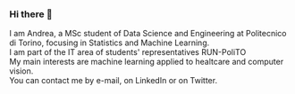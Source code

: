 ### Hi there 👋

<!--
**andrerubeis/andrerubeis** is a ✨ _special_ ✨ repository because its `README.md` (this file) appears on your GitHub profile.

Here are some ideas to get you started:

- 🔭 I’m currently working on ...
- 🌱 I’m currently learning ...
- 👯 I’m looking to collaborate on ...
- 🤔 I’m looking for help with ...
- 💬 Ask me about ...
- 📫 How to reach me: ...
- 😄 Pronouns: ...
- ⚡ Fun fact: ...
-->
I am Andrea, a MSc student of Data Science and Engineering at Politecnico di Torino, focusing in Statistics and Machine Learning. <br/>
I am part of the IT area of students' representatives RUN-PoliTO <br/>
My main interests are machine learning applied to healtcare and computer vision. <br/> 
You can contact me by e-mail, on LinkedIn or on Twitter. <br/>
